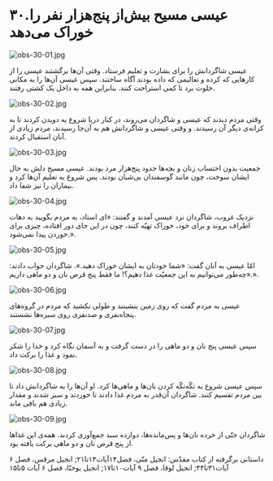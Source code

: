 ۳۰.عیسی مسیح بیش‌از پنج‌هزار نفر را خوراک می‌دهد
================================================

![obs-30-01.jpg](/var/www/vhosts/door43.org/httpdocs/data/gitrepo/media/en/obs/obs-30-01.jpg "obs-30-01.jpg")

عیسی شاگردانش را برای بشارت و تعلیم فرستاد. وقتی آن‌ها برگشتند عیسی را
از کارهایی که کرده و تعالیمی که داده بودند آگاه ساختند. سپس عیسی آن‌ها
را به مکانی خلوت برد تا کمی استراحت کنند. بنابراین همه به داخل یک کشتی
رفتند.

![obs-30-02.jpg](/var/www/vhosts/door43.org/httpdocs/data/gitrepo/media/en/obs/obs-30-02.jpg "obs-30-02.jpg")

وقتی مردم دیدند که عیسی و شاگردان می‌روند، در کنار دریا شروع به دویدن
کردند تا به کرانه‌ی دیگر آن رسیدند. و وقتی عیسی و شاگردانش هم به آن‌جا
رسیدند، مردم زیادی از آنان استقبال کردند.

![obs-30-03.jpg](/var/www/vhosts/door43.org/httpdocs/data/gitrepo/media/en/obs/obs-30-03.jpg "obs-30-03.jpg")

جمعیت بدون احتساب زنان و بچه‌ها حدود پنج‌هزار مرد بودند. عیسی مسیح دلش
به حال ایشان سوخت، چون مانند گوسفندان بی‌شبان بودند. پس شروع به تعلیم
آن‌ها کرد و بیماران را نیز شفا داد.

![obs-30-04.jpg](/var/www/vhosts/door43.org/httpdocs/data/gitrepo/media/en/obs/obs-30-04.jpg "obs-30-04.jpg")

نزدیک غروب، شاگردان نزد عیسی آمدند و گفتند: «ای استاد، به مردم بگویید به
دهات اطراف بروند و برای خود، خوراک تهیّه کنند، چون در این جای دور
افتاده، چیزی برای خوردن پیدا نمی‌شود.».

![obs-30-05.jpg](/var/www/vhosts/door43.org/httpdocs/data/gitrepo/media/en/obs/obs-30-05.jpg "obs-30-05.jpg")

امّا عیسی به آنان گفت: «شما خودتان به ایشان خوراک دهید.». شاگردان جواب
دادند: «چه‌طور می‌توانیم به این جمعیّت غذا دهیم؟! ما فقط پنج قرص نان و
دو ماهی داریم.».

![obs-30-06.jpg](/var/www/vhosts/door43.org/httpdocs/data/gitrepo/media/en/obs/obs-30-06.jpg "obs-30-06.jpg")

عیسی به مردم گفت که روی زمین بنشینند و طولی نکشید که مردم در گروه‌های
پنجاه‌نفری و صد‌نفری روی سبزه‌ها نشستند.

![obs-30-07.jpg](/var/www/vhosts/door43.org/httpdocs/data/gitrepo/media/en/obs/obs-30-07.jpg "obs-30-07.jpg")

سپس عیسی پنج نان و دو ماهی را در دست گرفت و به آسمان نگاه کرد و خدا را
شکر نمود و غذا را برکت داد.

![obs-30-08.jpg](/var/www/vhosts/door43.org/httpdocs/data/gitrepo/media/en/obs/obs-30-08.jpg "obs-30-08.jpg")

سپس عیسی شروع به تکّه‌تکّه کردن نان‌ها و ماهی‌ها کرد. او آن‌ها را به
شاگردانش داد تا بین مردم تقسیم کنند. شاگردان آن‌قدر به مردم غذا دادند تا
خوردند و سیر شدند و مقدار زیادی هم باقی ماند.

![obs-30-09.jpg](/var/www/vhosts/door43.org/httpdocs/data/gitrepo/media/en/obs/obs-30-09.jpg "obs-30-09.jpg")

شاگردان حتّی از خرده نان‌ها و پس‌مانده‌ها، دوازده سبد جمع‌آوری کردند.
همه‌ی این غذاها از پنج قرص نان و دو ماهی برکت یافته بود.

داستانی برگرفته از کتاب مقدّس: انجیل متّی، فصل۱۴آیات۱۳تا۲۱; انجیل مرقس،
فصل ۶ آیات۳۱تا۴۴; انجیل لوقا، فصل ۹ آیات۱۰تا۱۷; انجیل یوحنّا، فصل ۶ آیات
۵تا۱۵
